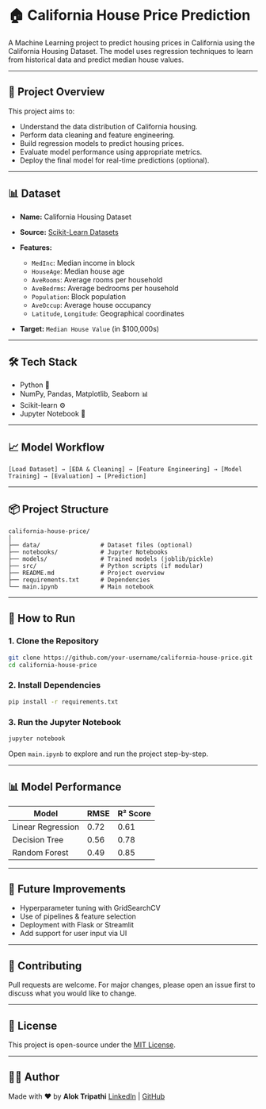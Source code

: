 # 🏠 California House Price Prediction

A Machine Learning project to predict housing prices in California using the California Housing Dataset.
The model uses regression techniques to learn from historical data and predict median house values.

---

## 📌 Project Overview

This project aims to:

* Understand the data distribution of California housing.
* Perform data cleaning and feature engineering.
* Build regression models to predict housing prices.
* Evaluate model performance using appropriate metrics.
* Deploy the final model for real-time predictions (optional).

---

## 📊 Dataset

* **Name:** California Housing Dataset
* **Source:** [Scikit-Learn Datasets](https://scikit-learn.org/stable/modules/generated/sklearn.datasets.fetch_california_housing.html)
* **Features:**

  * `MedInc`: Median income in block
  * `HouseAge`: Median house age
  * `AveRooms`: Average rooms per household
  * `AveBedrms`: Average bedrooms per household
  * `Population`: Block population
  * `AveOccup`: Average house occupancy
  * `Latitude`, `Longitude`: Geographical coordinates
* **Target:** `Median House Value` (in \$100,000s)

---

## 🛠️ Tech Stack

* Python 🐍
* NumPy, Pandas, Matplotlib, Seaborn 📊
* Scikit-learn ⚙️
* Jupyter Notebook 📒

---

## 📈 Model Workflow

```
[Load Dataset] → [EDA & Cleaning] → [Feature Engineering] → [Model Training] → [Evaluation] → [Prediction]
```

---

## 📦 Project Structure

```
california-house-price/
│
├── data/                 # Dataset files (optional)
├── notebooks/            # Jupyter Notebooks
├── models/               # Trained models (joblib/pickle)
├── src/                  # Python scripts (if modular)
├── README.md             # Project overview
├── requirements.txt      # Dependencies
└── main.ipynb            # Main notebook
```

---

## 🚀 How to Run

### 1. Clone the Repository

```bash
git clone https://github.com/your-username/california-house-price.git
cd california-house-price
```

### 2. Install Dependencies

```bash
pip install -r requirements.txt
```

### 3. Run the Jupyter Notebook

```bash
jupyter notebook
```

Open `main.ipynb` to explore and run the project step-by-step.

---

## 📊 Model Performance

| Model             | RMSE | R² Score |
| ----------------- | ---- | -------- |
| Linear Regression | 0.72 | 0.61     |
| Decision Tree     | 0.56 | 0.78     |
| Random Forest     | 0.49 | 0.85     |

---

## 📌 Future Improvements

* Hyperparameter tuning with GridSearchCV
* Use of pipelines & feature selection
* Deployment with Flask or Streamlit
* Add support for user input via UI

---

## 🤝 Contributing

Pull requests are welcome. For major changes, please open an issue first to discuss what you would like to change.

---

## 📄 License

This project is open-source under the [MIT License](LICENSE).

---

## 🙇‍♂️ Author

Made with ❤️ by **Alok Tripathi**
[LinkedIn](https://www.linkedin.com/) | [GitHub](https://github.com/)
